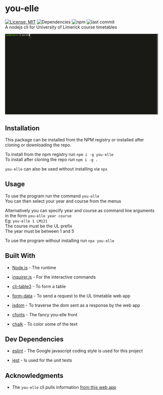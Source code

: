 # you-elle
 [![License: MIT](https://img.shields.io/badge/License-MIT-yellow.svg)](https://opensource.org/licenses/MIT)
 ![Dependencies](https://img.shields.io/david/J1M-RYAN/you-elle)
 ![npm](https://img.shields.io/npm/v/you-elle)
 ![last commit](https://img.shields.io/github/last-commit/j1m-ryan/you-elle/master)  
A nodejs cli for University of Limerick course timetables

![](images/program.gif)

## Installation

This package can be installed from the NPM registry or installed after cloning or downloading the repo.

To install from the npm registry run `npm i -g you-elle`  
To install after cloning the repo run `npm i -g .`

`you-elle` can also be used without installing  via `npx`  

## Usage

To use the program run the command `you-elle`  
You can then select your year and course from the menus

Alternatively you can specify year and course as command line arguments in the form `you-elle year course`  
Eg: `you-elle 1 LM121`  
The course must be the UL prefix  
The year must be between 1 and 5  

To use the program without installing run `npx you-elle`

## Built With

- [Node.js](https://nodejs.org/en/) - The runtime

- [inquirer.js](https://www.npmjs.com/package/inquirer) - For the interactive commands

- [cli-table3](https://www.npmjs.com/package/cli-table3) - To form a table

- [form-data](https://www.npmjs.com/package/form-data) - To send a request to the UL timetable web app

- [jsdom](https://www.npmjs.com/package/jsdom) - To traverse the dom sent as a response by the web app

- [cfonts](https://www.npmjs.com/package/cfonts) - The fancy you-elle front

- [chalk](https://www.npmjs.com/package/chalk) - To color some of the text  

## Dev Dependencies

- [eslint](https://www.npmjs.com/package/eslint) - The Google javascript coding style is used for this project  

- [jest](https://www.npmjs.com/package/jest) - Is used for the unit tests

## Acknowledgments

- The `you-elle` cli pulls information [from this web app](https://www.timetable.ul.ie/UA/CourseTimetable.aspx)
